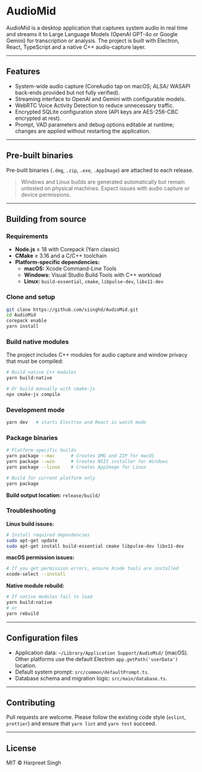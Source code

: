 # AudioMid

AudioMid is a desktop application that captures system audio in real time and streams it to Large Language Models (OpenAI GPT-4o or Google Gemini) for transcription or analysis. The project is built with Electron, React, TypeScript and a native C++ audio-capture layer.

---

## Features

- System-wide audio capture (CoreAudio tap on macOS; ALSA/ WASAPI back-ends provided but not fully verified).
- Streaming interface to OpenAI and Gemini with configurable models.
- WebRTC Voice Activity Detection to reduce unnecessary traffic.
- Encrypted SQLite configuration store (API keys are AES-256-CBC encrypted at rest).
- Prompt, VAD parameters and debug options editable at runtime; changes are applied without restarting the application.

---

## Pre-built binaries

Pre-built binaries (`.dmg`, `.zip`, `.exe`, `.AppImage`) are attached to each release.

> Windows and Linux builds are generated automatically but remain untested on physical machines. Expect issues with audio capture or device permissions.

---

## Building from source

### Requirements

- **Node.js** ≥ 18 with Corepack (Yarn classic)
- **CMake** ≥ 3.16 and a C/C++ toolchain
- **Platform-specific dependencies:**
  - **macOS:** Xcode Command-Line Tools
  - **Windows:** Visual Studio Build Tools with C++ workload
  - **Linux:** `build-essential`, `cmake`, `libpulse-dev`, `libx11-dev`

### Clone and setup

```bash
git clone https://github.com/siinghd/AudioMid.git
cd AudioMid
corepack enable
yarn install
```

### Build native modules

The project includes C++ modules for audio capture and window privacy that must be compiled:

```bash
# Build native C++ modules
yarn build:native

# Or build manually with cmake-js
npx cmake-js compile
```

### Development mode

```bash
yarn dev   # starts Electron and React in watch mode
```

### Package binaries

```bash
# Platform-specific builds
yarn package --mac      # Creates DMG and ZIP for macOS
yarn package --win      # Creates NSIS installer for Windows  
yarn package --linux    # Creates AppImage for Linux

# Build for current platform only
yarn package
```

**Build output location:** `release/build/`

### Troubleshooting

**Linux build issues:**
```bash
# Install required dependencies
sudo apt-get update
sudo apt-get install build-essential cmake libpulse-dev libx11-dev
```

**macOS permission issues:**
```bash
# If you get permission errors, ensure Xcode tools are installed
xcode-select --install
```

**Native module rebuild:**
```bash
# If native modules fail to load
yarn build:native
# or
yarn rebuild
```

---

## Configuration files

- Application data: `~/Library/Application Support/AudioMid/` (macOS). Other platforms use the default Electron `app.getPath('userData')` location.
- Default system prompt: `src/common/defaultPrompt.ts`.
- Database schema and migration logic: `src/main/database.ts`.

---

## Contributing

Pull requests are welcome. Please follow the existing code style (`eslint`, `prettier`) and ensure that `yarn lint` and `yarn test` succeed.

---

## License

MIT © Harpreet Singh
